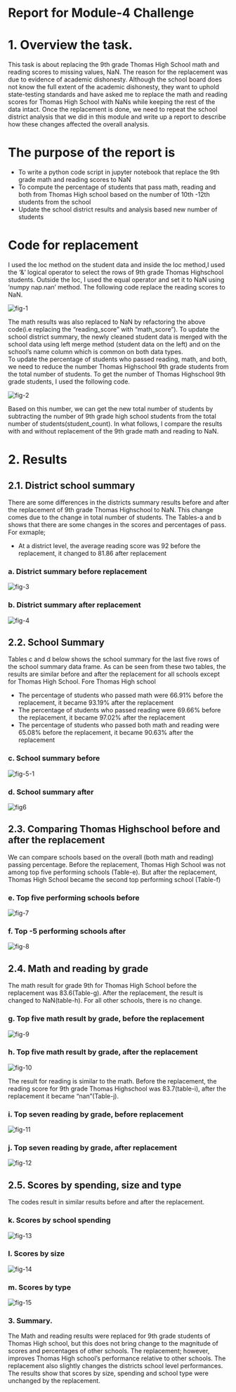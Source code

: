 # Report for Module-4 Challenge

# 1.	Overview the task.
This task is about replacing the 9th grade Thomas High School math and reading scores to missing values, NaN. The reason for the replacement was due to evidence of academic dishonesty. Although the school board does not know the full extent of the academic dishonesty, they want to uphold state-testing standards and have asked me to replace the math and reading scores for Thomas High School with NaNs while keeping the rest of the data intact. Once the replacement is done, we need to repeat the school district analysis that we did in this module and write up a report to describe how these changes affected the overall analysis.

# The purpose of the report is
- To write a python code script in jupyter notebook that replace the 9th grade math and reading scores to NaN
- To compute the percentage of students that pass math, reading and both from Thomas High school based on the number of 10th -12th students from the school
- Update the school district results and analysis based new number of students
# Code for replacement
I used the loc method on the student data and inside the loc method,I used the ‘&’ logical operator to select the rows of 9th grade Thomas Highschool students. Outside the loc, I used the equal operator and set it to NaN using ‘numpy  nap.nan’ method. The following code replace the reading scores to NaN.

![fig-1](https://github.com/nebil2016/School_District_Analysis/blob/main/Resources/Fig-1(replace%20code).png)

The math results was also replaced to NaN by refactoring the above code(i.e replacing the “reading_score” with “math_score”). 
To update the school district summary, the newly cleaned student data is merged with the school data using left merge method (student data on the left) and on the school’s name column which is common on both data types.   
To update the percentage of students who passed reading, math, and both, we need to reduce the number Thomas Highschool 9th grade students from the total number of students. To get the number of Thomas Highschool 9th grade students, I used the following code.

![fig-2](https://github.com/nebil2016/School_District_Analysis/blob/main/Resources/Fig-2(new%20number%20of%20students).png)

Based on this number, we can get the new total number of students by subtracting the number of 9th grade high school students from the total number of students(student_count). In what follows, I compare the results with and without replacement of the 9th grade math and reading to NaN.
# 2.	Results
## 2.1.	District school summary

There are some differences in the districts summary results before and after the replacement of 9th grade Thomas Highschool to NaN. This change comes due to the change in total number of students. The Tables-a and b shows that there are some changes in the scores and percentages of pass. For exmaple;
-	At a district level, the average reading score was 92 before the replacement, it changed to 81.86 after replacement
### a.	District summary before replacement

![fig-3](https://github.com/nebil2016/School_District_Analysis/blob/main/Resources/Fig-3%20distrct%20summary%20before.png)

### b.	District summary after replacement

![fig-4](https://github.com/nebil2016/School_District_Analysis/blob/main/Resources/Fig-4%20distrct%20summary%20afer.png)

## 2.2.	School Summary
Tables c and d below shows the school summary for the last five rows of the school summary data frame. As can be seen from these two tables, the results are similar before and after the replacement for all schools except for Thomas High School. Fore Thomas High school
- The percentage of students who passed math were 66.91% before the replacement, it became 93.19% after the replacement
- The percentage of students who passed reading were 69.66% before the replacement, it became 97.02% after the replacement
- The percentage of students who passed both math  and reading were 65.08% before the replacement, it became 90.63% after the replacement
### c.	School summary before

![fig-5-1](https://github.com/nebil2016/School_District_Analysis/blob/main/Resources/Fig-5-1%20school%20summary%20before(last%20five%20schools).png)

### d.	School summary after

![fig6](https://github.com/nebil2016/School_District_Analysis/blob/main/Resources/Fig-6%20school%20summary%20afer(last%20five%20schools).png)

## 2.3. Comparing Thomas Highschool before and after the replacement
We can compare schools based on the overall (both math and reading) passing percentage. Before the replacement, Thomas High School was not among top five performing schools (Table-e). But after the replacement, Thomas High School became the second top performing school (Table-f)
### e.	Top five performing schools before

![fig-7](https://github.com/nebil2016/School_District_Analysis/blob/main/Resources/Fig-5%20school%20summary%20afer(top%20five%20schools).png)

### f.	Top -5 performing schools after 

![fig-8](https://github.com/nebil2016/School_District_Analysis/blob/main/Resources/Fig-7%20school%20summary%20afer(top%20five%20schools1).png)

## 2.4.	Math and reading by grade 
The math result for grade 9th for Thomas High School before the replacement was 83.6(Table-g). After the replacement, the result is changed to NaN(table-h). For all other schools, there is no change.
### g.	Top five math result by grade, before the replacement

![fig-9](https://github.com/nebil2016/School_District_Analysis/blob/main/Resources/maths%20by%20grade%20top%20five%20befoe.png)

### h.	Top five math result by grade, after the replacement

![fig-10](https://github.com/nebil2016/School_District_Analysis/blob/main/Resources/maths%20by%20grade(top%205%209th).png)

The result for reading is similar to the math. Before the replacement, the reading score for 9th grade Thomas Highschool was 83.7(table-i), after the replacement it became “nan”(Table-j).
### i.	Top seven reading by grade, before replacement

![fig-11](https://github.com/nebil2016/School_District_Analysis/blob/main/Resources/reading%20by%20grade(top%207)%20before.png)

### j.	Top seven reading by grade, after replacement

![fig-12](https://github.com/nebil2016/School_District_Analysis/blob/main/Resources/reading%20by%20grade(top%207)%20after.png)

## 2.5.	Scores by spending, size and type
   The codes result in similar results before and after the replacement. 
### k.	Scores by school spending 

![fig-13](https://github.com/nebil2016/School_District_Analysis/blob/main/Resources/scores%20by%20school%20spending.png)

### l.	Scores by size

![fig-14](https://github.com/nebil2016/School_District_Analysis/blob/main/Resources/scores%20by%20school%20size.png)

### m.	Scores by type 

![fig-15](https://github.com/nebil2016/School_District_Analysis/blob/main/Resources/scores%20by%20school%20type.png)

### 3.	Summary.
The Math and reading results were replaced for 9th grade students of Thomas High school, but this does not bring change to the magnitude of scores and percentages of other schools. The replacement; however, improves Thomas High school’s performance relative to other schools. The replacement also slightly changes the districts school level performances.  The results show that scores by size, spending and school type were unchanged by the replacement. 









